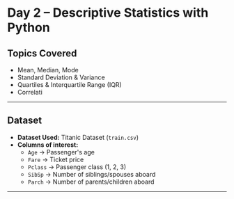 #  Day 2 – Descriptive Statistics with Python

##  Topics Covered
- Mean, Median, Mode
- Standard Deviation & Variance
- Quartiles & Interquartile Range (IQR)
- Correlati

---

##  Dataset
- **Dataset Used:** Titanic Dataset (`train.csv`)
- **Columns of interest:** 
  - `Age` → Passenger's age
  - `Fare` → Ticket price
  - `Pclass` → Passenger class (1, 2, 3)
  - `SibSp` → Number of siblings/spouses aboard
  - `Parch` → Number of parents/children aboard

---


